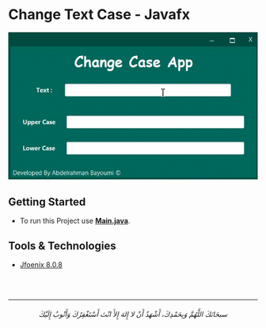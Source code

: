 # Change Text Case - Javafx

<div align="center">
<img src="/ChangeCase-JavaFX/screenshots/001.gif" alt= "image">
</div>


## Getting Started

- To run this Project use **[Main.java](/ChangeCase-JavaFX/src/changecase/Main.java)**.

## Tools & Technologies

- [Jfoenix 8.0.8](http://www.jfoenix.com/)


<br>
<br>

-----------
<h6 align="center">سبحَانَكَ اللَّهُمَّ وَبِحَمْدِكَ، أَشْهَدُ أَنْ لا إِلهَ إِلأَ انْتَ أَسْتَغْفِرُكَ وَأَتْوبُ إِلَيْكَ</h6>

